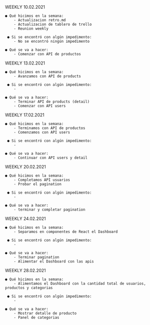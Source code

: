 WEEKLY 10.02.2021

    ● Qué hicimos en la semana:
        - Actualizacion retro.md
        - Actualizacion de tablero de trello
        - Reunion weekly

     ● Si se encontró con algún impedimento:
        - No se encontró ningún impedimento

    ● Qué se va a hacer:
        - Comenzar con API de productos
        

WEEKLY 13.02.2021

    ● Qué hicimos en la semana:
        - Avanzamos con API de products

     ● Si se encontró con algún impedimento:
        - 

    ● Qué se va a hacer:
        - Terminar API de products (detail)
        - Comenzar con API users

WEEKLY 17.02.2021

    ● Qué hicimos en la semana:
        - Terminamos con API de productos
        - Comenzamos con API users

     ● Si se encontró con algún impedimento:
        - 

    ● Qué se va a hacer:
        - Continuar con API users y detail

WEEKLY 20.02.2021

    ● Qué hicimos en la semana:
        - Completamos API usuarios 
        - Probar el pagination

     ● Si se encontró con algún impedimento:
        - 

    ● Qué se va a hacer:
        - terminar y completar pagination

WEEKLY 24.02.2021

    ● Qué hicimos en la semana:
        - Separamos en componentes de React el Dashboard

     ● Si se encontró con algún impedimento:
        - 

    ● Qué se va a hacer:
        - Terminar pagination
        - Alimentar el Dashboard con las apis

WEEKLY 28.02.2021

    ● Qué hicimos en la semana:
        - Alimentamos el Dashboard con la cantidad total de usuarios, productos y categorias

     ● Si se encontró con algún impedimento:
        - 

    ● Qué se va a hacer:
        - Mostrar detalle de producto 
        - Panel de categorias